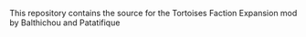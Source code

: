 This repository contains the source for the Tortoises Faction Expansion mod by Balthichou and Patatifique